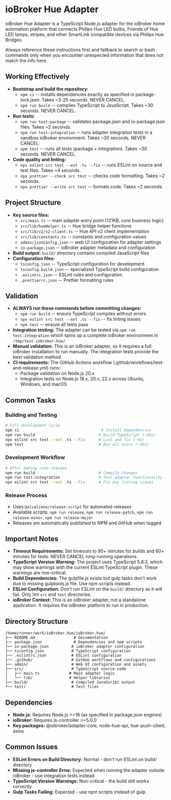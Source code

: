 # ioBroker Hue Adapter

ioBroker Hue Adapter is a TypeScript Node.js adapter for the ioBroker home automation platform that connects Philips Hue LED bulbs, Friends of Hue LED lamps, stripes, and other SmartLink compatible devices via Philips Hue Bridges.

Always reference these instructions first and fallback to search or bash commands only when you encounter unexpected information that does not match the info here.

## Working Effectively

- **Bootstrap and build the repository:**
  - `npm ci` -- installs dependencies exactly as specified in package-lock.json. Takes ~3-25 seconds. NEVER CANCEL.
  - `npm run build` -- compiles TypeScript to JavaScript. Takes ~30 seconds. NEVER CANCEL.
- **Run tests:**
  - `npm run test:package` -- validates package.json and io-package.json files. Takes ~2 seconds.
  - `npm run test:integration` -- runs adapter integration tests in a sandbox ioBroker environment. Takes ~30 seconds. NEVER CANCEL.
  - `npm test` -- runs all tests (package + integration). Takes ~30 seconds. NEVER CANCEL.
- **Code quality and linting:**
  - `npx eslint src test --ext .ts --fix` -- runs ESLint on source and test files. Takes ~4 seconds.
  - `npx prettier --check src test` -- checks code formatting. Takes ~2 seconds.
  - `npx prettier --write src test` -- formats code. Takes ~2 seconds.

## Project Structure

- **Key source files:**
  - `src/main.ts` -- main adapter entry point (121KB, core business logic)
  - `src/lib/hueHelper.ts` -- Hue bridge helper functions
  - `src/lib/v2/v2-client.ts` -- Hue API v2 client implementation
  - `src/lib/constants.ts` -- constants and configuration values
  - `admin/jsonConfig.json` -- web UI configuration for adapter settings
  - `io-package.json` -- ioBroker adapter metadata and configuration
- **Build output:** `build/` directory contains compiled JavaScript files
- **Configuration files:**
  - `tsconfig.json` -- TypeScript configuration for development
  - `tsconfig.build.json` -- specialized TypeScript build configuration
  - `.eslintrc.json` -- ESLint rules and configuration
  - `.prettierrc.json` -- Prettier formatting rules

## Validation

- **ALWAYS run these commands before committing changes:**
  - `npm run build` -- ensure TypeScript compiles without errors
  - `npx eslint src test --ext .ts --fix` -- fix linting issues
  - `npm test` -- ensure all tests pass
- **Integration testing:** The adapter can be tested via `npm run test:integration` which spins up a complete ioBroker environment in `/tmp/test-iobroker.hue/`
- **Manual validation:** This is an ioBroker adapter, so it requires a full ioBroker installation to run manually. The integration tests provide the best validation method.
- **CI requirements:** The GitHub Actions workflow (.github/workflows/test-and-release.yml) runs:
  - Package validation on Node.js 20.x
  - Integration tests on Node.js 18.x, 20.x, 22.x across Ubuntu, Windows, and macOS

## Common Tasks

### Building and Testing
```bash
# Full development cycle
npm ci                                    # Install dependencies
npm run build                            # Build TypeScript (~30s)
npx eslint src test --ext .ts --fix      # Lint and fix (~4s)
npm test                                 # Run all tests (~30s)
```

### Development Workflow
```bash
# After making code changes
npm run build                            # Compile changes
npm run test:integration                 # Test adapter functionality (~30s)
npx eslint src test --ext .ts --fix      # Fix any linting issues
```

### Release Process
- Uses `@alcalzone/release-script` for automated releases
- Available scripts: `npm run release`, `npm run release-patch`, `npm run release-minor`, `npm run release-major`
- Releases are automatically published to NPM and GitHub when tagged

## Important Notes

- **Timeout Requirements:** Set timeouts to 90+ minutes for builds and 60+ minutes for tests. NEVER CANCEL long-running operations.
- **TypeScript Version Warning:** The project uses TypeScript 5.8.3, which may show warnings with the current ESLint TypeScript plugin. These warnings are non-critical.
- **Build Dependencies:** The gulpfile.js exists but gulp tasks don't work due to missing gulptools.js file. Use npm scripts instead.
- **ESLint Configuration:** Don't run ESLint on the `build/` directory as it will fail. Only lint `src` and `test` directories.
- **ioBroker Context:** This is an ioBroker adapter, not a standalone application. It requires the ioBroker platform to run in production.

## Directory Structure

```
/home/runner/work/ioBroker.hue/ioBroker.hue/
├── README.md                 # Documentation
├── package.json              # Dependencies and npm scripts
├── io-package.json          # ioBroker adapter configuration
├── tsconfig.json            # TypeScript configuration
├── .eslintrc.json           # ESLint configuration
├── .github/                 # GitHub workflows and configurations
├── admin/                   # Web UI configuration and assets
├── src/                     # TypeScript source code
│   ├── main.ts             # Main adapter logic
│   └── lib/                # Helper libraries
├── build/                   # Compiled JavaScript output
└── test/                    # Test files
```

## Dependencies

- **Node.js:** Requires Node.js >=18 (as specified in package.json engines)
- **ioBroker:** Requires js-controller >=5.0.0
- **Key packages:** @iobroker/adapter-core, node-hue-api, hue-push-client, axios

## Common Issues

- **ESLint Errors on Build Directory:** Normal - don't run ESLint on build/ directory
- **Missing js-controller Error:** Expected when running the adapter outside ioBroker - use integration tests instead
- **TypeScript Version Warnings:** Non-critical - the build still works correctly
- **Gulp Tasks Failing:** Expected - use npm scripts instead of gulp